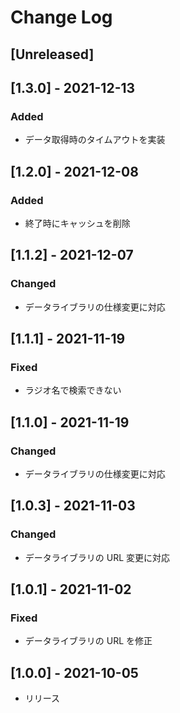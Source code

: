 # Change Log

## [Unreleased]

## [1.3.0] - 2021-12-13

### Added

- データ取得時のタイムアウトを実装

## [1.2.0] - 2021-12-08

### Added

- 終了時にキャッシュを削除

## [1.1.2] - 2021-12-07

### Changed

- データライブラリの仕様変更に対応

## [1.1.1] - 2021-11-19

### Fixed

- ラジオ名で検索できない

## [1.1.0] - 2021-11-19

### Changed

- データライブラリの仕様変更に対応

## [1.0.3] - 2021-11-03

### Changed

- データライブラリの URL 変更に対応

## [1.0.1] - 2021-11-02

### Fixed

- データライブラリの URL を修正

## [1.0.0] - 2021-10-05

- リリース
